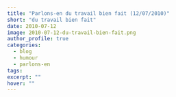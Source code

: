 ```yaml
---
title: "Parlons-en du travail bien fait (12/07/2010)"
short: "du travail bien fait"
date: 2010-07-12
image: 2010-07-12-du-travail-bien-fait.png
author_profile: true
categories:
  - blog
  - humour
  - parlons-en
tags:
excerpt: ""
hover: ""
---
```

